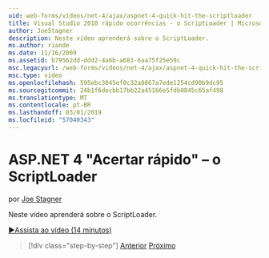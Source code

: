```yaml
---
uid: web-forms/videos/net-4/ajax/aspnet-4-quick-hit-the-scriptloader
title: Visual Studio 2010 rápido ocorrências - o ScriptLoader | Microsoft Docs
author: JoeStagner
description: Neste vídeo aprenderá sobre o ScriptLoader.
ms.author: riande
ms.date: 11/16/2009
ms.assetid: b79562dd-ddd2-4a6b-a681-6aa75f25e59c
msc.legacyurl: /web-forms/videos/net-4/ajax/aspnet-4-quick-hit-the-scriptloader
msc.type: video
ms.openlocfilehash: 595ebc3045ef0c32a0867a7ede1254cd90b9dc95
ms.sourcegitcommit: 24b1f6decbb17bb22a45166e5fdb0845c65af498
ms.translationtype: MT
ms.contentlocale: pt-BR
ms.lasthandoff: 03/01/2019
ms.locfileid: "57040343"
---
```

<a name="aspnet-4-quick-hit---the-scriptloader"></a>ASP.NET 4 "Acertar rápido" – o ScriptLoader
====================
por [Joe Stagner](https://github.com/JoeStagner)

Neste vídeo aprenderá sobre o ScriptLoader.

[&#9654;Assista ao vídeo (14 minutos)](https://channel9.msdn.com/Blogs/ASP-NET-Site-Videos/aspnet-4-quick-hit-the-scriptloader)

> [!div class="step-by-step"]
> [Anterior](aspnet-4-quick-hit-imperative-javascript-syntax-for-microsoft-client-side-controls.md)
> [Próximo](aspnet-4-quick-hit-jquery-syntax-for-microsoft-ajax.md)
